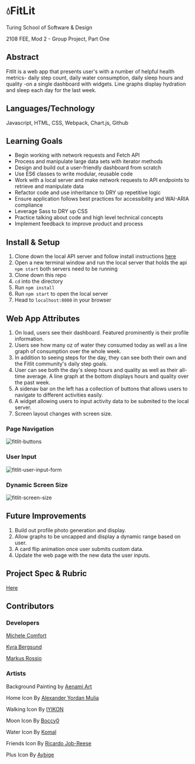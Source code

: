 # 💧FitLit 

Turing School of Software & Design

2108 FEE, Mod 2 - Group Project, Part One

## Abstract
Fitlit is a web app that presents user's with a number of helpful health metrics- daily step count, daily water consumption, daily sleep hours and quality -on a single dashboard with widgets. Line graphs display hydration and sleep each day for the last week.

## Languages/Technology
Javascript, HTML, CSS, Webpack, Chart.js, Github

## Learning Goals
* Begin working with network requests and Fetch API
* Process and manipulate large data sets with iterator methods
* Design and build out a user-friendly dashboard from scratch
* Use ES6 classes to write modular, reusable code
* Work with a local server and make network requests to API endpoints to retrieve and manipulate data
* Refactor code and use inheritance to DRY up repetitive logic
* Ensure application follows best practices for accessibility and WAI-ARIA compliance
* Leverage Sass to DRY up CSS
* Practice talking about code and high level technical concepts
* Implement feedback to improve product and process

## Install & Setup
1. Clone down the local API server and follow install instructions [here](https://github.com/turingschool-examples/fitlit-api) 
2. Open a new terminal window and run the local server that holds the api `npm start` both servers need to be running
3. Clone down this repo
4. `cd` into the directory
5. Run `npm install`
6. Run `npm start` to open the local server
7. Head to `localhost:8080` in your browser

## Web App Attributes
1. On load, users see their dashboard. Featured prominently is their profile information.
2. Users see how many oz of water they consumed today as well as a line graph of consumption over the whole week.
3. In addition to seeing steps for the day, they can see both their own and the Fitlit community's daily step goals.
4. User can see both the day's sleep hours and quality as well as their all-time average. A line graph at the bottom displays hours and quality over the past week.
5. A sidenav bar on the left has a collection of buttons that allows users to navigate to different activities easily.
6. A widget allowing users to input activity data to be submited to the local server.
7. Screen layout changes with screen size.

### Page Navigation
![fitlit-buttons](https://user-images.githubusercontent.com/48008726/140832015-63fdc435-a17e-41ef-8c9c-9bc01eba8a1b.gif)

### User Input 
![fitlit-user-input-form](https://user-images.githubusercontent.com/48008726/140832416-82470f52-478d-4537-84c7-0fa2650c20ec.gif)

### Dynamic Screen Size
![fitlit-screen-size](https://user-images.githubusercontent.com/48008726/140833766-0191ad93-20c8-4003-8deb-1d72b34f09f1.gif)

## Future Improvements
1. Build out profile photo generation and display. 
2. Allow graphs to be uncapped and display a dynamic range based on user.
3. A card flip animation once user submits custom data.
4. Update the web page with the new data the user inputs.

## Project Spec & Rubric
[Here](http://frontend.turing.io/projects/fitlit.html)

## Contributors
### Developers
[Michele Comfort](https://github.com/michelecomfort)

[Kyra Bergsund](https://github.com/kbergsund)

[Markus Rossio](https://github.com/Markus-Xavier)

### Artists
Background Painting by [Aenami Art](https://www.artstation.com/aenamiart)

Home Icon By [Alexander Yordan Mulia](https://thenounproject.com/xander.yordan/)

Walking Icon By [IYIKON](https://thenounproject.com/iyikon/)

Moon Icon By [Boccy0](https://thenounproject.com/Boccy0/)

Water Icon By [Komal](https://thenounproject.com/komalraju342/)

Friends Icon By [Ricardo Job-Reese](https://thenounproject.com/jobreesedesigns/)

Plus Icon By [Aybige](https://thenounproject.com/aybigeaya/)
